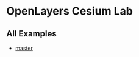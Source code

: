# OpenLayers Cesium Lab

## All Examples
* [master](https://rawgit.com/ca0v/ol-cesium-lab/master/rawgit.html)
